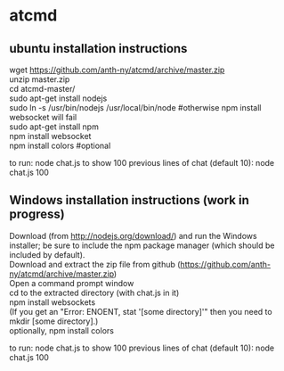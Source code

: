 atcmd
=====


ubuntu installation instructions
--------------------------------

wget https://github.com/anth-ny/atcmd/archive/master.zip  
unzip master.zip   
cd atcmd-master/  
sudo apt-get install nodejs  
sudo ln -s /usr/bin/nodejs /usr/local/bin/node #otherwise npm install websocket will fail  
sudo apt-get install npm  
npm install websocket  
npm install colors #optional  

to run: node chat.js
to show 100 previous lines of chat (default 10): node chat.js 100

Windows installation instructions (work in progress)
----------------------------------------------------

Download (from http://nodejs.org/download/) and run the Windows installer; be sure to include the npm package manager (which should be included by default).  
Download and extract the zip file from github (https://github.com/anth-ny/atcmd/archive/master.zip)  
Open a command prompt window  
cd to the extracted directory (with chat.js in it)  
npm install websockets  
(If you get an "Error: ENOENT, stat '[some directory]'" then you need to mkdir [some directory].)  
optionally, npm install colors  

to run: node chat.js
to show 100 previous lines of chat (default 10): node chat.js 100
